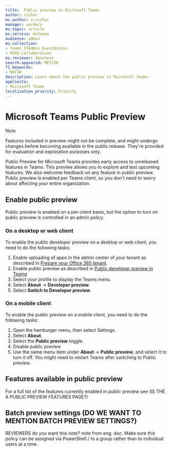 ```yaml
---
title:  Public preview in Microsoft Teams
author: cichur
ms.author: v-cichur
manager: serdars
ms.topic: article
ms.service: msteams
audience: admin
ms.collection: 
- Teams_ITAdmin_GuestAccess
- M365-collaboration
ms.reviewer: dansteve
search.appverid: MET150
f1.keywords:
- NOCSH
description: Learn about the public preview in Microsoft Teams.
appliesto: 
- Microsoft Teams
localization_priority: Priority
---
```

Microsoft Teams Public Preview
======================================================

> [!NOTE]
> Features included in preview might not be complete, and might undergo changes before becoming available in the public release. They're provided for evaluation and exploration purposes only.

Public Preview for Microsoft Teams provides early access to unreleased features in Teams. This preview allows you to explore and test upcoming features. We also welcome feedback on any feature in public preview. Public preview is enabled per Teams client, so you don't need to worry about affecting your entire organization.

## Enable public preview

Public preview is enabled on a per-client basis, but the option to turn on public preview is controlled in an admin policy.

### On a desktop or web client

To enable the public developer preview on a desktop or web client, you need to do the following tasks:

1. Enable uploading of apps in the admin center of your tenant as described in [Prepare your Office 365 tenant](/platform/concepts/build-and-test/prepare-your-o365-tenant.md).
2. Enable public preview as described in [Public developer preview in Teams](/platform/resources/dev-preview/developer-preview-intro.md)
3. Select your profile to display the Teams menu.
4. Select **About** → **Developer preview**.
5. Select **Switch to Developer preview**.

### On a mobile client

To enable the public preview on a mobile client, you need to do the following tasks:

1. Open the hamburger menu, then select Settings.
2. Select **About**.
3. Select the **Public preview** toggle.
4. Disable public preview
5. Use the same menu item under **About** → **Public preview**, and select it to turn it off.
You might need to restart Teams after switching to Public preview.

## Features available in public preview

For a full list of the features currently enabled in public preview see (IS THE A PUBLIC PREVIEW FEATURES PAGE?)

## Batch preview settings (DO WE WANT TO MENTION BATCH PREVIEW SETTINGS?)

REVIEWERS do you want this note? note from eng. doc. Make sure this policy can be assigned via PowerShell / to a group rather than to individual users at a time.
